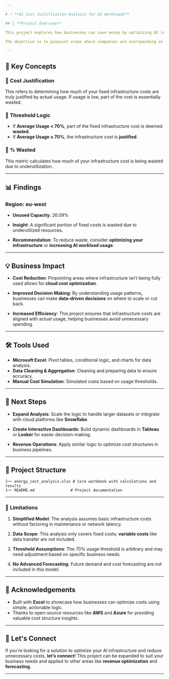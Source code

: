 ```yaml
---

# ⚡ **AI Cost Justification Analysis for AI Workloads**

## 📌 **Project Overview**

This project explores how businesses can save money by optimizing AI infrastructure costs. We analyze **fixed energy costs** in relation to **actual usage rates** to uncover inefficiencies. 

The objective is to pinpoint areas where companies are overspending on underutilized infrastructure and offer **cost-saving recommendations**.

---
```

## 🧠 **Key Concepts**

### 🔹 **Cost Justification**
This refers to determining how much of your fixed infrastructure costs are truly justified by actual usage. If usage is low, part of the cost is essentially wasted.

### 🔹 **Threshold Logic**
- If **Average Usage < 70%**, part of the fixed infrastructure cost is deemed **wasted**.
- If **Average Usage ≥ 70%**, the infrastructure cost is **justified**.

### 🔹 **% Wasted**
This metric calculates how much of your infrastructure cost is being wasted due to underutilization.

---

## 📊 **Findings**

### Region: **eu-west**

- **Unused Capacity**: 26.09%
  
- **Insight**: A significant portion of fixed costs is wasted due to underutilized resources.
  
- **Recommendation**: To reduce waste, consider **optimizing your infrastructure** or **increasing AI workload usage**.

---

## 💡 **Business Impact**

- **Cost Reduction**: Pinpointing areas where infrastructure isn’t being fully used allows for **cloud cost optimization**.
  
- **Improved Decision Making**: By understanding usage patterns, businesses can make **data-driven decisions** on where to scale or cut back.

- **Increased Efficiency**: This project ensures that infrastructure costs are aligned with actual usage, helping businesses avoid unnecessary spending.

---

## 🛠️ **Tools Used**

- **Microsoft Excel**: Pivot tables, conditional logic, and charts for data analysis.
- **Data Cleaning & Aggregation**: Cleaning and preparing data to ensure accuracy.
- **Manual Cost Simulation**: Simulated costs based on usage thresholds.

---

## 🚀 **Next Steps**

- **Expand Analysis**: Scale the logic to handle larger datasets or integrate with cloud platforms like **Snowflake**.
  
- **Create Interactive Dashboards**: Build dynamic dashboards in **Tableau** or **Looker** for easier decision-making.

- **Revenue Operations**: Apply similar logic to optimize cost structures in business pipelines.

---

## 📁 **Project Structure**

```
├── energy_cost_analysis.xlsx # Core workbook with calculations and results
├── README.md                # Project documentation
```

---

### 🚧 **Limitations**

1. **Simplified Model**: The analysis assumes basic infrastructure costs without factoring in maintenance or network latency.
  
2. **Data Scope**: This analysis only covers fixed costs; **variable costs** like data transfer are not included.

3. **Threshold Assumptions**: The 70% usage threshold is arbitrary and may need adjustment based on specific business needs.

4. **No Advanced Forecasting**: Future demand and cost forecasting are not included in this model.

---

## 📜 **Acknowledgements**

- Built with **Excel** to showcase how businesses can optimize costs using simple, actionable logic.
- Thanks to open-source resources like **AWS** and **Azure** for providing valuable cost structure insights.

---

## 🤝 **Let's Connect**

If you're looking for a solution to optimize your AI infrastructure and reduce unnecessary costs, **let’s connect**! This project can be expanded to suit your business needs and applied to other areas like **revenue optimization** and **forecasting**.

---

